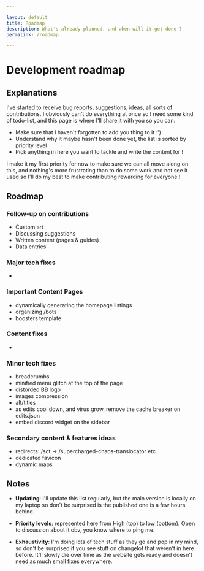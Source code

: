 ```yaml
---

layout: default
title: Roadmap
description: What's already planned, and when will it get done ?
permalink: /roadmap

---
```


# Development roadmap

## Explanations
I've started to receive bug reports, suggestions, ideas, all sorts of contributions. I obviously can't do everything at once so I need some kind of todo-list, and this page is where I'll share it with you so you can:

- Make sure that I haven't forgotten to add you thing to it :')
- Understand why it maybe hasn't been done yet, the list is sorted by priority level
- Pick anything in here you want to tackle and write the content for !


I make it my first priority for now to make sure we can all move along on this, and nothing's more frustrating than to do some work and not see it used so I'll do my best to make contributing rewarding for everyone !

## Roadmap

### Follow-up on contributions

- Custom art
- Discussing suggestions
- Written content (pages & guides)
- Data entries

### Major tech fixes

-

### Important Content Pages

- dynamically generating the homepage listings
- organizing /bots
- boosters template

### Content fixes

- 

### Minor tech fixes

- breadcrumbs
- minified menu glitch at the top of the page
- distorded BB logo
- images compression
- alt/titles
- as edits cool down, and virus grow, remove the cache breaker on edits.json
-  embed discord widget on the sidebar

### Secondary content & features ideas

- redirects: /sct -> /supercharged-chaos-translocator etc
- dedicated favicon
- dynamic maps

## Notes

- **Updating**: I'll update this list regularly, but the main version is locally on my laptop so don't be surprised is the published one is a few hours behind.

- **Priority levels**: represented here from High (top) to low (bottom). Open to discussion about it obv, you know where to ping me.

- **Exhaustivity**: I'm doing lots of tech stuff as they go and pop in my mind, so don't be surprised if you see stuff on changelof that weren't in here before. It'll slowly die over time as the website gets ready and doesn't need as much small fixes everywhere.

